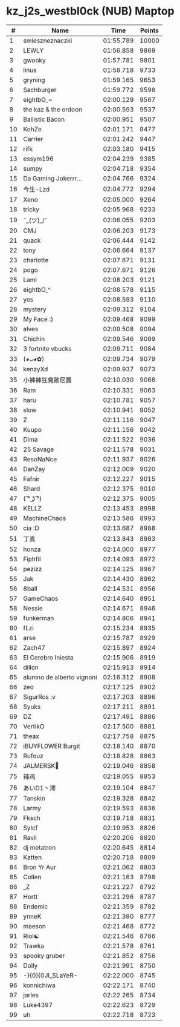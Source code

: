 # kz_j2s_westbl0ck (NUB) Maptop

|  # | Name | Time | Points |
|-------------- | -------------- | -------------- | -------------- | 
| 1 | smieszneznaczki | 01:55.789 | 10000 | 
| 2 | LEWLY | 01:56.858 | 9869 | 
| 3 | gwooky | 01:57.781 | 9801 | 
| 4 | linus | 01:58.718 | 9733 | 
| 5 | gryning | 01:59.165 | 9653 | 
| 6 | Sachburger | 01:59.772 | 9598 | 
| 7 | eightbO_~ | 02:00.129 | 9567 | 
| 8 | the kaz & the ordoon | 02:00.593 | 9537 | 
| 9 | Ballistic Bacon | 02:00.951 | 9507 | 
| 10 | KohZe | 02:01.171 | 9477 | 
| 11 | Carrier | 02:01.242 | 9447 | 
| 12 | rifk | 02:03.180 | 9415 | 
| 13 | essym196 | 02:04.239 | 9385 | 
| 14 | sumpy | 02:04.718 | 9354 | 
| 15 | Da Gaming Jokerrr... | 02:04.766 | 9324 | 
| 16 | 今生-Lzd | 02:04.772 | 9294 | 
| 17 | Xeno | 02:05.000 | 9264 | 
| 18 | tricky | 02:05.968 | 9233 | 
| 19 | ¯\_(ツ)_/¯ | 02:06.055 | 9203 | 
| 20 | CMJ | 02:06.203 | 9173 | 
| 21 | quack | 02:06.444 | 9142 | 
| 22 | tony | 02:06.664 | 9137 | 
| 23 | charlotte | 02:07.671 | 9131 | 
| 24 | pogo | 02:07.671 | 9126 | 
| 25 | Lami | 02:08.203 | 9121 | 
| 26 | eightbO_^ | 02:08.578 | 9115 | 
| 27 | yes | 02:08.593 | 9110 | 
| 28 | mystery | 02:09.312 | 9104 | 
| 29 | My Face :) | 02:09.468 | 9099 | 
| 30 | alves | 02:09.508 | 9094 | 
| 31 | Chichin | 02:09.546 | 9089 | 
| 32 | 3 fortnite vbucks | 02:09.711 | 9084 | 
| 33 | (◕ᴗ◕✿) | 02:09.734 | 9079 | 
| 34 | kenzyXd | 02:09.937 | 9073 | 
| 35 | 小褲褲狂魔歐尼醬 | 02:10.030 | 9068 | 
| 36 | Ram | 02:10.331 | 9063 | 
| 37 | haru | 02:10.781 | 9057 | 
| 38 | slow | 02:10.941 | 9052 | 
| 39 | Z | 02:11.116 | 9047 | 
| 40 | Kuupo | 02:11.156 | 9042 | 
| 41 | Dima | 02:11.522 | 9036 | 
| 42 | 25 Savage | 02:11.578 | 9031 | 
| 43 | ResoNaNce | 02:11.937 | 9026 | 
| 44 | DanZay | 02:12.009 | 9020 | 
| 45 | Fafnir | 02:12.227 | 9015 | 
| 46 | Shard | 02:12.375 | 9010 | 
| 47 | ( ͡° ͜ʖ ͡°) | 02:12.375 | 9005 | 
| 48 | KELLZ | 02:13.453 | 8998 | 
| 49 | MachineChaos | 02:13.586 | 8993 | 
| 50 | cia :D | 02:13.687 | 8988 | 
| 51 | 丁真 | 02:13.843 | 8983 | 
| 52 | honza | 02:14.000 | 8977 | 
| 53 | Fiphfil | 02:14.093 | 8972 | 
| 54 | pezizz | 02:14.125 | 8967 | 
| 55 | Jak | 02:14.430 | 8962 | 
| 56 | 8ball | 02:14.531 | 8956 | 
| 57 | GameChaos | 02:14.640 | 8951 | 
| 58 | Nessie | 02:14.671 | 8946 | 
| 59 | funkerman | 02:14.806 | 8941 | 
| 60 | fLzi | 02:15.234 | 8935 | 
| 61 | arse | 02:15.787 | 8929 | 
| 62 | Zach47 | 02:15.897 | 8924 | 
| 63 | El Cerebro Iniesta | 02:15.906 | 8919 | 
| 64 | dillon | 02:15.913 | 8914 | 
| 65 | alumno de alberto vignoni | 02:16.312 | 8908 | 
| 66 | zeo | 02:17.125 | 8902 | 
| 67 | SigurRos :v | 02:17.203 | 8896 | 
| 68 | Syuks | 02:17.211 | 8891 | 
| 69 | DZ | 02:17.491 | 8886 | 
| 70 | VertikO | 02:17.500 | 8881 | 
| 71 | theax | 02:17.758 | 8875 | 
| 72 | iBUYFL0WER Burgit | 02:18.140 | 8870 | 
| 73 | Rufouz | 02:18.828 | 8863 | 
| 74 | JALMERSK👀 | 02:19.046 | 8858 | 
| 75 | 辣鸡 | 02:19.055 | 8853 | 
| 76 | あいD1丶澪 | 02:19.104 | 8847 | 
| 77 | Tanskin | 02:19.328 | 8842 | 
| 78 | Larmy | 02:19.593 | 8836 | 
| 79 | Fksch | 02:19.718 | 8831 | 
| 80 | Sylcf | 02:19.953 | 8826 | 
| 81 | Ravil | 02:20.206 | 8820 | 
| 82 | dj metatron | 02:20.645 | 8814 | 
| 83 | Katten | 02:20.718 | 8809 | 
| 84 | Bron Yr Aur | 02:21.062 | 8803 | 
| 85 | Collen | 02:21.163 | 8798 | 
| 86 | _Z | 02:21.227 | 8792 | 
| 87 | Hortt | 02:21.296 | 8787 | 
| 88 | Endemic | 02:21.359 | 8782 | 
| 89 | ynneK | 02:21.390 | 8777 | 
| 90 | maeson | 02:21.468 | 8772 | 
| 91 | Riol☯ | 02:21.546 | 8766 | 
| 92 | Trawka | 02:21.578 | 8761 | 
| 93 | spooky gruber | 02:21.852 | 8756 | 
| 94 | Dolly | 02:21.991 | 8750 | 
| 95 | -}{0}{0JI_SLaYeR- | 02:22.000 | 8745 | 
| 96 | konnichiwa | 02:22.171 | 8740 | 
| 97 | jarles | 02:22.265 | 8734 | 
| 98 | Luke4397 | 02:22.623 | 8729 | 
| 99 | uh | 02:22.718 | 8723 | 

